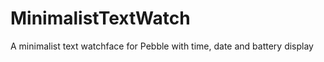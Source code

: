 MinimalistTextWatch
===================

A minimalist text watchface for Pebble with time, date and battery display
